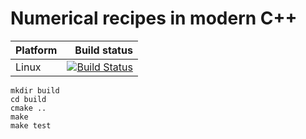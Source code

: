 # Numerical recipes in modern C++


Platform | Build status
---------|-------------:
Linux | [![Build Status](https://travis-ci.org/plang85/numerical_recipes_modern_cpp.svg?branch=master)](https://travis-ci.org/plang85/numerical_recipes_modern_cpp)

```
mkdir build
cd build
cmake ..
make
make test
```
